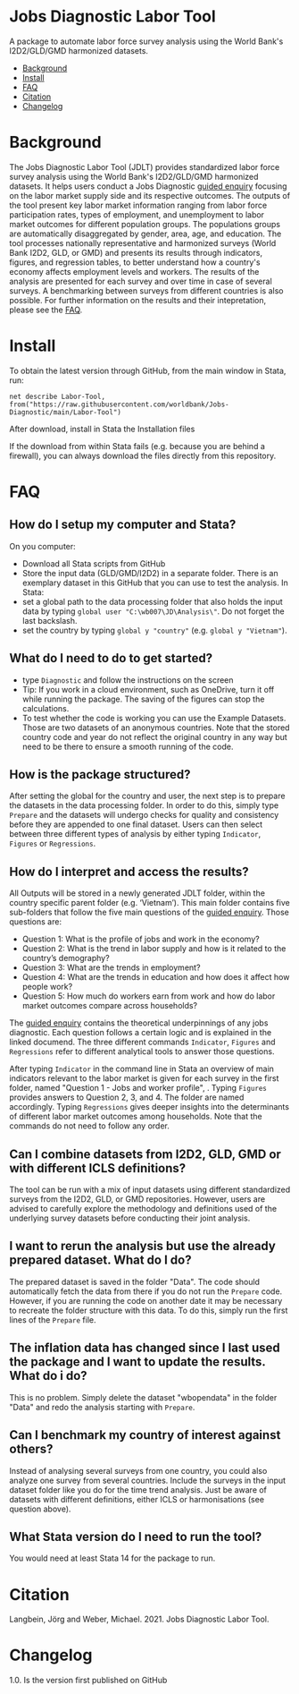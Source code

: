 # Jobs Diagnostic Labor Tool
A package to automate labor force survey analysis using the World Bank's I2D2/GLD/GMD harmonized datasets.

- [Background](https://github.com/worldbank/Jobs-Diagnostic/tree/main/Labor-Tool/README.md#Background)
- [Install](https://github.com/worldbank/Jobs-Diagnostic/tree/main/Labor-Tool/README.md#Install)
- [FAQ](https://github.com/worldbank/Jobs-Diagnostic/tree/main/Labor-Tool/README.md#FAQ)
- [Citation](https://github.com/worldbank/Jobs-Diagnostic/tree/main/Labor-Tool/README.md#Citation)
- [Changelog](https://github.com/worldbank/Jobs-Diagnostic/tree/main/Labor-Tool/README.md#Changelog)

# Background
The Jobs Diagnostic Labor Tool (JDLT) provides standardized labor force survey analysis using the World Bank's I2D2/GLD/GMD harmonized datasets. It helps users conduct a Jobs Diagnostic [guided enquiry](https://openknowledge.worldbank.org/bitstream/handle/10986/33491/Theoretical-Underpinnings-of-Jobs-Diagnostics.pdf?sequence=1&isAllowed=y) focusing on the labor market supply side and its respective outcomes. The outputs of the tool present key labor market information ranging from labor force participation rates, types of employment, and unemployment to labor market outcomes for different population groups. The populations groups are automatically disaggregated by gender, area, age, and education. The tool processes nationally representative and harmonized surveys (World Bank I2D2, GLD, or GMD) and presents its results through indicators, figures, and regression tables, to better understand how a country's economy affects employment levels and workers. The results of the analysis are presented for each survey and over time in case of several surveys. A benchmarking between surveys from different countries is also possible. For further information on the results and their intepretation, please see the [FAQ](https://github.com/JoergLangbein/LM-Toolkit/blob/main/README.md#FAQ). 


# Install

To obtain the latest version through GitHub, from the main window in Stata, run:

```net describe Labor-Tool, from("https://raw.githubusercontent.com/worldbank/Jobs-Diagnostic/main/Labor-Tool")```

After download, install in Stata the Installation files

If the download from within Stata fails (e.g. because you are behind a firewall), you can always download the files directly from this repository. 


# FAQ
## How do I setup my computer and Stata?
On you computer:
- Download all Stata scripts from GitHub
- Store the input data (GLD/GMD/I2D2) in a separate folder. There is an exemplary dataset in this GitHub that you can use to test the analysis.
In Stata: 
- set a global path to the data processing folder that also holds the input data by typing `global user "C:\wb007\JD\Analysis\"`. Do not forget the last backslash.
- set the country by typing `global y "country"` (e.g. `global y "Vietnam"`). 

## What do I need to do to get started? 
- type `Diagnostic` and follow the instructions on the screen
- Tip: If you work in a cloud environment, such as OneDrive, turn it off while running the package. The saving of the figures can stop the calculations.
- To test whether the code is working you can use the Example Datasets. Those are two datasets of an anonymous countries. Note that the stored country code and year do not reflect the original country in any way but need to be there to ensure a smooth running of the code.  

## How is the package structured? 
After setting the global for the country and user, the next step is to prepare the datasets in the data processing folder. In order to do this, simply type `Prepare` and the datasets will undergo checks for quality and consistency before they are appended to one final dataset. Users can then select between three different types of analysis by either typing `Indicator`, `Figures` or `Regressions`.

## How do I interpret and access the results? 
All Outputs will be stored in a newly generated JDLT folder, within the country specific parent folder (e.g. ‘Vietnam’). This main folder contains five sub-folders that follow the five main questions of the [guided enquiry](https://openknowledge.worldbank.org/bitstream/handle/10986/33491/Theoretical-Underpinnings-of-Jobs-Diagnostics.pdf?sequence=1&isAllowed=y). Those questions are: 

- Question 1: What is the profile of jobs and work in the economy?
- Question 2: What is the trend in labor supply and how is it related to the country’s demography?
- Question 3: What are the trends in employment?
- Question 4: What are the trends in education and how does it affect how people work?
- Question 5: How much do workers earn from work and how do labor market outcomes compare across households?

The [guided enquiry](https://openknowledge.worldbank.org/bitstream/handle/10986/33491/Theoretical-Underpinnings-of-Jobs-Diagnostics.pdf?sequence=1&isAllowed=y) contains the theoretical underpinnings of any jobs diagnostic. Each question follows a certain logic and is explained in the linked documend. The three different commands `Indicator`, `Figures` and `Regressions` refer to different analytical tools to answer those questions. 

After typing `Indicator` in the command line in Stata an overview of main indicators relevant to the labor market is given for each survey in the first folder, named "Question 1 - Jobs and worker profile", .
Typing `Figures` provides answers to Question 2, 3, and 4. The folder are named accordingly. Typing `Regressions` gives deeper insights into the determinants of different labor market outcomes among households. Note that the commands do not need to follow any order. 


## Can I combine datasets from I2D2, GLD, GMD or with different ICLS definitions? 
The tool can be run with a mix of input datasets using different standardized surveys from the I2D2, GLD, or GMD repositories. However, users are advised to carefully explore the methodology and definitions used of the underlying survey datasets before conducting their joint analysis. 

## I want to rerun the analysis but use the already prepared dataset. What do I do? 
The prepared dataset is saved in the folder "Data". The code should automatically fetch the data from there if you do not run the `Prepare` code. However, if you are running the code on another date it may be necessary to recreate the folder structure with this data. To do this, simply run the first lines of the `Prepare` file. 

## The inflation data has changed since I last used the package and I want to update the results. What do i do? 
This is no problem. Simply delete the dataset "wbopendata" in the folder "Data" and redo the analysis starting with `Prepare`. 

## Can I benchmark my country of interest against others? 
Instead of analysing several surveys from one country, you could also analyze one survey from several countries. Include the surveys in the input dataset folder like you do for the time trend analysis. Just be aware of datasets with different definitions, either ICLS or harmonisations (see question above). 

## What Stata version do I need to run the tool? 
You would need at least Stata 14 for the package to run. 


# Citation 
Langbein, Jörg and Weber, Michael. 2021. Jobs Diagnostic Labor Tool. 


# Changelog
1.0. Is the version first published on GitHub







